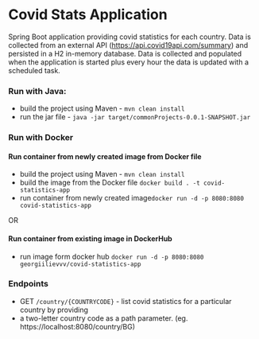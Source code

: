 # Covid Stats Application
Spring Boot application providing covid statistics for each country. Data is collected from an 
external API (https://api.covid19api.com/summary) and persisted in a H2 in-memory database. 
Data is collected and populated when the application is started plus every hour the data is 
updated with a scheduled task.

### Run with Java:
 - build the project using Maven - `mvn clean install`
 - run the jar file - `java -jar target/commonProjects-0.0.1-SNAPSHOT.jar`

### Run with Docker

#### Run container from newly created image from Docker file

 - build the project using Maven - `mvn clean install`
 - build the image from the Docker file `docker build . -t covid-statistics-app`
 - run container from newly created image`docker run -d -p 8080:8080 covid-statistics-app`

 OR

#### Run container from existing image in DockerHub

 - run image form docker hub `docker run -d -p 8080:8080 georgiilievvv/covid-statistics-app`

### Endpoints
 - GET `/country/{COUNTRYCODE}` - list covid statistics for a particular country by providing
 - a two-letter country code as a path parameter. (eg. https://localhost:8080/country/BG)
